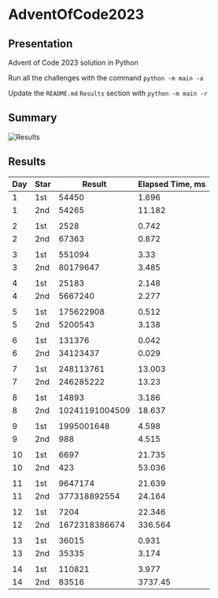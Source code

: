 # AdventOfCode2023

## Presentation

Advent of Code 2023 solution in Python

Run all the challenges with the command `python -m main -a`

Update the `README.md` `Results` section with `python -m main -r`

## Summary
![Results](https://github.com/clementgbcn/AdventOfCode2023/actions/workflows/check_results.yml/badge.svg)


## Results
|   Day | Star   |         Result |   Elapsed Time, ms |
|-------|--------|----------------|--------------------|
|     1 | 1st    |          54450 |              1.696 |
|     1 | 2nd    |          54265 |             11.182 |
|       |        |                |                    |
|     2 | 1st    |           2528 |              0.742 |
|     2 | 2nd    |          67363 |              0.872 |
|       |        |                |                    |
|     3 | 1st    |         551094 |              3.33  |
|     3 | 2nd    |       80179647 |              3.485 |
|       |        |                |                    |
|     4 | 1st    |          25183 |              2.148 |
|     4 | 2nd    |        5667240 |              2.277 |
|       |        |                |                    |
|     5 | 1st    |      175622908 |              0.512 |
|     5 | 2nd    |        5200543 |              3.138 |
|       |        |                |                    |
|     6 | 1st    |         131376 |              0.042 |
|     6 | 2nd    |       34123437 |              0.029 |
|       |        |                |                    |
|     7 | 1st    |      248113761 |             13.003 |
|     7 | 2nd    |      246285222 |             13.23  |
|       |        |                |                    |
|     8 | 1st    |          14893 |              3.186 |
|     8 | 2nd    | 10241191004509 |             18.637 |
|       |        |                |                    |
|     9 | 1st    |     1995001648 |              4.598 |
|     9 | 2nd    |            988 |              4.515 |
|       |        |                |                    |
|    10 | 1st    |           6697 |             21.735 |
|    10 | 2nd    |            423 |             53.036 |
|       |        |                |                    |
|    11 | 1st    |        9647174 |             21.639 |
|    11 | 2nd    |   377318892554 |             24.164 |
|       |        |                |                    |
|    12 | 1st    |           7204 |             22.346 |
|    12 | 2nd    |  1672318386674 |            336.564 |
|       |        |                |                    |
|    13 | 1st    |          36015 |              0.931 |
|    13 | 2nd    |          35335 |              3.174 |
|       |        |                |                    |
|    14 | 1st    |         110821 |              3.977 |
|    14 | 2nd    |          83516 |           3737.45  |
